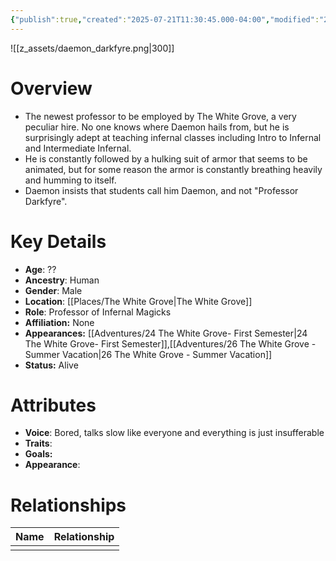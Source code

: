 ```yaml
---
{"publish":true,"created":"2025-07-21T11:30:45.000-04:00","modified":"2025-10-17T11:14:02.673-04:00","published":"2025-10-17T11:14:02.673-04:00","cssclasses":"","Age":"??","Ancestry":"Human","Gender":"Male","Location":["[[The White Grove]]"],"Role":["Professor of Infernal Magicks"],"Affiliation":["None"],"Appearances":["[[24 The White Grove- First Semester]]","[[26 The White Grove - Summer Vacation]]"],"Status":"Alive"}
---
```


![[z_assets/daemon_darkfyre.png|300]]

# Overview
- The newest professor to be employed by The White Grove, a very peculiar hire. No one knows where Daemon hails from, but he is surprisingly adept at teaching infernal classes including Intro to Infernal and Intermediate Infernal.
- He is constantly followed by a hulking suit of armor that seems to be animated, but for some reason the armor is constantly breathing heavily and humming to itself.
- Daemon insists that students call him Daemon, and not "Professor Darkfyre".

# Key Details
- **Age**: ??
- **Ancestry**: Human
- **Gender**: Male
- **Location**: [[Places/The White Grove\|The White Grove]]
- **Role**: Professor of Infernal Magicks
- **Affiliation:** None
- **Appearances:** [[Adventures/24 The White Grove- First Semester\|24 The White Grove- First Semester]],[[Adventures/26 The White Grove - Summer Vacation\|26 The White Grove - Summer Vacation]]
- **Status:** Alive

# Attributes
- **Voice**: Bored, talks slow like everyone and everything is just insufferable
- **Traits**: 
- **Goals:** 
- **Appearance**: 

# Relationships

| Name | Relationship |
| ---- | ------------ |
|      |              |

